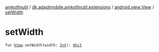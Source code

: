 [amkotlinutil](../../index.md) / [dk.adaptmobile.amkotlinutil.extensions](../index.md) / [android.view.View](index.md) / [setWidth](set-width.md)

# setWidth

`fun `[`View`](https://developer.android.com/reference/android/view/View.html)`.setWidth(width: `[`Int`](https://kotlinlang.org/api/latest/jvm/stdlib/kotlin/-int/index.html)`): `[`Unit`](https://kotlinlang.org/api/latest/jvm/stdlib/kotlin/-unit/index.html)
